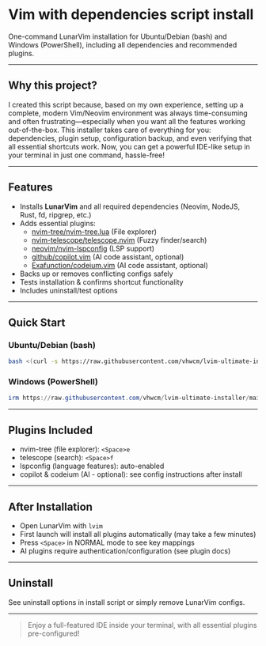 # Vim with dependencies script install

One-command LunarVim installation for Ubuntu/Debian (bash) and Windows (PowerShell), including all dependencies and recommended plugins.

---

## Why this project?

I created this script because, based on my own experience, setting up a complete, modern Vim/Neovim environment was always time-consuming and often frustrating—especially when you want all the features working out-of-the-box. This installer takes care of everything for you: dependencies, plugin setup, configuration backup, and even verifying that all essential shortcuts work. Now, you can get a powerful IDE-like setup in your terminal in just one command, hassle-free!

---

## Features

- Installs **LunarVim** and all required dependencies (Neovim, NodeJS, Rust, fd, ripgrep, etc.)
- Adds essential plugins:  
  - [nvim-tree/nvim-tree.lua](https://github.com/nvim-tree/nvim-tree.lua) (File explorer)  
  - [nvim-telescope/telescope.nvim](https://github.com/nvim-telescope/telescope.nvim) (Fuzzy finder/search)  
  - [neovim/nvim-lspconfig](https://github.com/neovim/nvim-lspconfig) (LSP support)  
  - [github/copilot.vim](https://github.com/github/copilot.vim) (AI code assistant, optional)  
  - [Exafunction/codeium.vim](https://github.com/Exafunction/codeium.vim) (AI code assistant, optional)
- Backs up or removes conflicting configs safely
- Tests installation & confirms shortcut functionality
- Includes uninstall/test options

---

## Quick Start

### Ubuntu/Debian (bash)

```bash
bash <(curl -s https://raw.githubusercontent.com/vhwcm/lvim-ultimate-installer/main/install.sh)
```

### Windows (PowerShell)

```powershell
irm https://raw.githubusercontent.com/vhwcm/lvim-ultimate-installer/main/install_win.ps1 | iex
```

---

## Plugins Included

- nvim-tree (file explorer): `<Space>e`
- telescope (search): `<Space>f`
- lspconfig (language features): auto-enabled
- copilot & codeium (AI - optional): see config instructions after install

---

## After Installation

- Open LunarVim with `lvim`
- First launch will install all plugins automatically (may take a few minutes)
- Press `<Space>` in NORMAL mode to see key mappings
- AI plugins require authentication/configuration (see plugin docs)

---

## Uninstall

See uninstall options in install script or simply remove LunarVim configs.

---

> Enjoy a full-featured IDE inside your terminal, with all essential plugins pre-configured!